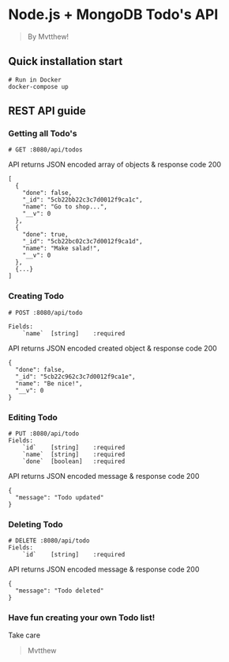# Node.js + MongoDB Todo's API
> By Mvtthew!

## Quick installation start

```
# Run in Docker
docker-compose up
```

## REST API guide

### Getting all Todo's
```
# GET :8080/api/todos
```
API returns JSON encoded array of objects & response code 200
```
[
  {
    "done": false,
    "_id": "5cb22bb22c3c7d0012f9ca1c",
    "name": "Go to shop...",
    "__v": 0
  },
  {
    "done": true,
    "_id": "5cb22bc02c3c7d0012f9ca1d",
    "name": "Make salad!",
    "__v": 0
  },
  {...}
]
```

### Creating Todo
```
# POST :8080/api/todo

Fields:
    `name`  [string]    :required
```
    
API returns JSON encoded created object & response code 200
```
{
  "done": false,
  "_id": "5cb22c962c3c7d0012f9ca1e",
  "name": "Be nice!",
  "__v": 0
}
```

### Editing Todo
```
# PUT :8080/api/todo
Fields:
    `id`    [string]    :required
    `name`  [string]    :required
    `done`  [boolean]   :required
```

API returns JSON encoded message & response code 200
```
{
  "message": "Todo updated"
}
```

### Deleting Todo
```
# DELETE :8080/api/todo
Fields:
    `id`    [string]    :required
```

API returns JSON encoded message & response code 200
```
{
  "message": "Todo deleted"
}
```

### Have fun creating your own Todo list!
Take care
> Mvtthew